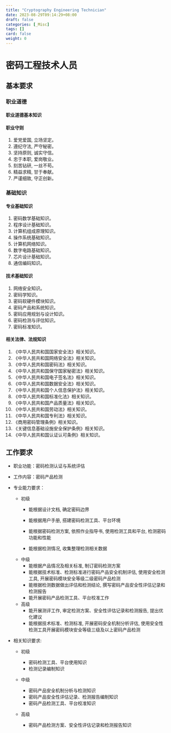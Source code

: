 ```yaml
---
title: "Cryptography Engineering Technician"
date: 2023-08-29T09:14:29+08:00
draft: false
categories: [_Misc]
tags: []
card: false
weight: 0
---
```


# 密码工程技术人员

## 基本要求

### 职业道德

#### 职业道德基本知识

#### 职业守则

1. 爱党爱国, 立场坚定。
2. 遵纪守法, 严守秘密。
3. 坚持原则, 诚实守信。
4. 忠于本职, 爱岗敬业。
5. 刻苦钻研, 一丝不苟。
6. 精益求精, 甘于奉献。
7. 严谨细致, 守正创新。

### 基础知识

#### 专业基础知识
1. 密码数学基础知识。
2. 程序设计基础知识。
3. 计算机组成原理知识。
4. 操作系统基础知识。
5. 计算机网络知识。
6. 数字电路基础知识。
7. 芯片设计基础知识。
8. 通信编码知识。

#### 技术基础知识

1. 网络安全知识。
2. 密码学知识。
3. 密码软硬件模块知识。
4. 密码产品和系统知识。
5. 密码应用规划与设计知识。
6. 密码检测与评估知识。
7. 密码标准知识。

#### 相关法律、法规知识
1. 《中华人民共和国国家安全法》相关知识。
2. 《中华人民共和国网络安全法》相关知识。
3. 《中华人民共和国密码法》相关知识。
4. 《中华人民共和国保守国家秘密法》相关知识。
5. 《中华人民共和国电子签名法》相关知识。
6. 《中华人民共和国数据安全法》相关知识。
7. 《中华人民共和国个人信息保护法》相关知识。
8. 《中华人民共和国标准化法》相关知识。
9. 《中华人民共和国产品质量法》相关知识。
10. 《中华人民共和国劳动法》相关知识。
11. 《中华人民共和国专利法》相关知识。
12. 《商用密码管理条例》相关知识。
13. 《关键信息基础设施安全保护条例》相关知识。
14. 《中华人民共和国认证认可条例》相关知识。

## 工作要求

+ 职业功能：密码检测认证与系统评估
+ 工作内容：密码产品检测
+ 专业能力要求：

  + 初级
    + 能根据设计文档, 确定密码边界

    + 能根据用户手册, 搭建密码检测工具、平台环境

    + 能根据密码检测方案, 依照作业指导书, 使用检测工具和平台, 检测密码功能和性能

    + 能根据检测情况, 收集整理检测相关数据
  + 中级
    + 能根据产品情况及相关标准, 制订密码检测方案
    + 能根据技术标准、检测标准进行密码产品安全机制评估, 使用安全检测工具, 开展密码模块安全等级二级密码产品检测
    + 能根据检测数据做出评估和检测结论, 撰写密码产品安全性评估记录和检测报告
    + 能开展密码产品检测工具、平台校准工作
  + 高级
    + 能开展测评工作, 审定检测方案、安全性评估记录和检测报告, 提出优化建议
    + 能根据技术标准、检测标准, 开展密码安全机制分析评估, 使用安全性检测工具开展密码模块安全等级三级及以上密码产品检测
+ 相关知识要求:
  + 初级
    + 密码检测工具、平台使用知识
    + 检测记录编制知识

  + 中级
    + 密码产品安全机制分析与检测知识
    + 密码产品安全性评估记录、检测报告编制知识
    + 密码产品检测工具、平台校准知识

  + 高级
    + 密码产品检测方案、安全性评估记录和检测报告知识
